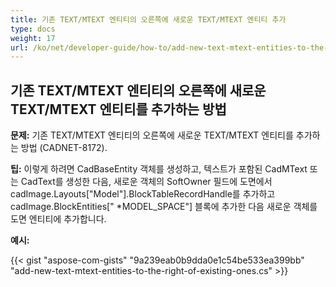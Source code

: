 ```yaml
---
title: 기존 TEXT/MTEXT 엔티티의 오른쪽에 새로운 TEXT/MTEXT 엔티티 추가
type: docs
weight: 17
url: /ko/net/developer-guide/how-to/add-new-text-mtext-entities-to-the-right-of-existing-ones/
---
```


## **기존 TEXT/MTEXT 엔티티의 오른쪽에 새로운 TEXT/MTEXT 엔티티를 추가하는 방법**

**문제:** 기존 TEXT/MTEXT 엔티티의 오른쪽에 새로운 TEXT/MTEXT 엔티티를 추가하는 방법 (CADNET-8172).

**팁:** 이렇게 하려면 CadBaseEntity 객체를 생성하고, 텍스트가 포함된 CadMText 또는 CadText를 생성한 다음, 새로운 객체의 SoftOwner 필드에 도면에서 cadImage.Layouts["Model"].BlockTableRecordHandle를 추가하고 cadImage.BlockEntities[" *MODEL_SPACE"] 블록에 추가한 다음 새로운 객체를 도면 엔티티에 추가합니다.

**예시:**

{{< gist "aspose-com-gists" "9a239eab0b9dda0e1c54be533ea399bb" "add-new-text-mtext-entities-to-the-right-of-existing-ones.cs" >}}
